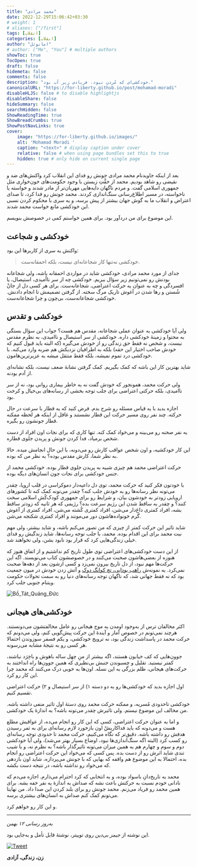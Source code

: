```yaml
---
title: "محمد مرادی"
date: 2022-12-29T15:06:42+03:30
# weight: 1
# aliases: ["/first"]
tags: [انقلاب]
categories: [انقلاب]
author: "امانوئل"
# author: ["Me", "You"] # multiple authors
showToc: true
TocOpen: true
draft: false
hidemeta: false
comments: false
description: "خودکشی‌ای که مُردن نبود، فریادی زیر آب بود."
canonicalURL: "https://for-liberty.github.io/post/mohamad-moradi"
disableHLJS: false # to disable highlightjs
disableShare: false
hideSummary: false
searchHidden: false
ShowReadingTime: true
ShowBreadCrumbs: true
ShowPostNavLinks: true
cover:
    image: "https://for-liberty.github.io/images/" 
    alt: 'Mohamad Moradi '
    caption: "<text>" # display caption under cover
    relative: false # when using page bundles set this to true
    hidden: true # only hide on current single page
---
```



بعد از اینکه جاویدنام محمد مرادی جونش رو فدای این انقلاب کرد واکنش‌های ضد و نقیضی رو شاهد بودیم. محمد از خفَّتِ زیستن با وجود حکومت‌های خون‌خواری مثل جمهوری اسلامی گفت. و مردم ناگهان دایه‌هایی مهربان‌تر از مادر شدند و خواسته یا ناخواسته، در مسیر اطلاع‌رسانی سنگ‌اندازی کردند. محمد جونش رو فدا کرد، تا صدای اعتراض و انقلاب ما به گوش جهان بیشتر از پیش برسه، و یه سری با محکوم کردن نسبی این خودکشی مانع خواست محمد شدند.

این موضوع برای من دردآور بود. برای همین خواستم کمی در خصوصش بنویسم.

## خودکشی و شجاعت
واکنش یه سری از کاربرها این بود: 

> خودکشی نه‌تنها کار شجاعانه‌ای نیست، بلکه احمقانه‌ست.

جدای از مورد محمد مرادی، خودکشی شاید در مواردی احمقانه باشه، ولی شجاعانه بودنش رو نمی‌تونیم زیر سؤال ببریم. خودکشی چه از سر نااُمیدی، استیصال، یا افسردگی و چه به عنوان یه حرکت اعتراضی، شجاعانه‌ست. برای هر کسی دل از جانْ شُستن و رها شدن در آغوش تاریکِ مرگ سخته. از گرفتن تصمیمش تا انجام دادنش. خودکشی شجاعانه‌ست، بی‌چون و چرا شجاعانه‌ست.

## خودکشی و تقدس
ولی آیا خودکشی به عنوان عملی شجاعانه، مقدس هم هست؟ جواب این سؤال بستگی به محتوا و زمینهٔ خودکشی داره. خودکشی از سر استیصال و ناامیدی، به نظرم مقدس نیست، و شخص نه فقط حق زندگی رو از خودش می‌گیره (که البته باید قبول کنیم که خودش صاحب اختیار این حقه) بلکه به اطرافیان نزدیکش هم ضربه وارد می‌کنه. با خودکشی درد تموم نمیشه، بلکه فقط منتقل میشه به عزیرترین‌هامون. 

شاید بهترین کار این باشه که کمک بگیریم. کمک گرفتن نشانهٔ ضعف نیست، بلکه نشانه‌ای از آدم بودنه.

ولی حرکت محمد، همونجور که خودش گفت نه به خاطر بیماری روانی بود، نه از سر ناامیدی، بلکه حرکتی اعتراضی برای جلب توجه بخشی از رسانه‌های بی‌خیال و کرخت بود. 

اجازه بدید با یه قیاس مسئله رو شرح بدم. فرض کنید که یه قطار با سرعت در حال حرکته. چند نفر روی مسیر حرکت این قطار نشستند و غافل از اینکه هر لحظه ممکنه قطار جونشون رو بگیره. 

یه نفر صحنه رو می‌بینه و می‌خواد کمک کنه. تنها کاری که برای نجات اون افراد از دست شخص برمیاد، فدا کردن جونش و پریدن جلوی قطاره.

این کار خودکشیه، و اون شخص عواقب کارش رو می‌دونه، با این حال انجامش میده. حالا به نظر شما، کارش مقدس بوده؟ به نظر من که بوده.

حرکت اعتراضی محمد هم چیزی شبیه به پریدن جلوی قطار بوده. خودکشی محمد از جنس خودکشی برای نجات جون انسان‌های دیگه بوده.

با خودتون فکر کنید که حرکت محمد، توی دل داعیه‌دار دموکراسی در قلب اروپا، چقدر می‌تونه نظر رسانه‌ها رو به خودش جلب کنه؟ چقدر می‌تونه کمک کنه تا کشورهای اروپایی زودتر به خودشون بیان، و شرایط رو برای جمهوری کودک‌کُش اسلامی سخت کنند؟ و چقدر به ساقط شدن این رژیم سرعت بده؟ رژیمی که هر ثانیه که زودتر ساقط بشه، افراد کمتری داغ‌دار می‌شن، افراد کمتری کُشته می‌شن، افراد کمتری از آغوش گرم خونواده‌هاشون دور می‌مونند و افراد کمتری شکنجه می‌شن.

شاید تاثیر این حرکت کمتر از چیزی که من تصور می‌کنم باشه، و شاید بیشتر، ولی مهم نیت محمد برای این اقدام بوده. محمد، با جلب توجه رسانه‌ها، شاید زندگیش رو فدای خیلی زندگی‌هایی کرد که قرار بود نابود بشن، ولی نخواهند شد.

از این دست خودکشی‌های اعتراضی توی طول تاریخ کم نداشتیم و از اتفاق هنوز که هنوزه از بعضی‌هاشون صحبت می‌کنند و در خصوصشون کتاب می‌نویسند. اگه این حرکت‌ها مهم نبود، از دل تاریخ بیرون نمی‌زد و کسی ازشون بعد از دهه‌ها صحبت نمی‌کرد. یه نمونه‌ش [راهب بودایی، تچ کوانگ دوک](https://fa.wikipedia.org/wiki/%D8%AA%DA%86_%DA%A9%D9%88%D8%A7%D9%86%DA%AF_%D8%AF%D9%88%DA%A9) و آتش زدن خودش در میون جمعیت بود که نه فقط جهانی شد، که ناگهان توجه رسانه‌های دنیا رو به سمت تحولات حکومت ویتنام جنوبی جلب کرد.

![Bồ_Tát_Quảng_Đức](/images/mohamad-moradi/Thích_Quảng_Đức_self-immolation.jpg#center)


## خودکشی‌های هیجانی
اکثر مخالفان ترس از به‌وجود اومدن یه موج هیجانی رو عامل مخالفتشون می‌دونستند. هرچند نمی‌تونم در خصوص آمار و آیندهٔ این حرکت پیش‌گویی کنم، ولی می‌دونم که حرکت محمد در پاسداشت زندگی بود، نه ترویج خودکشی، و یکم فسفر سوزوندن احتمالا هر کسی رو به نتیجهٔ مشابه می‌رسونه.

جوون‌هایی که کف خیابون هستند، اگه بیشتر از منِ چهل ساله باهوش و باخِرَد نباشند، کمتر نیستید. تقلیل و چسبوندن جنبش بی‌نظیری که همین جوون‌ها راه انداختند به حرکت‌های هیجانی، ظلم بزرگی به این نسله. اون‌ها به خوبی درک می‌کنند که محمد چرا این کار رو کرد.

اول اجازه بدید که خودکشی‌ها رو به دو دسته ۱) از سر استیصال و ۲) حرکت اعتراضی تقسیم کنیم.

خودکشی تاحدودی مُسریه، و ممکنه حرکت محمد روی دستهٔ اول تاثیر منفی داشته باشه. من مخالف این موضوع نیستم. ولی تاثیرش چقدر می‌تونه باشه؟ به اندازهٔ یک خودکشی.


و اما به عنوان حرکت اعتراضی، کسی که این کار رو انجام می‌ده، از عواقبش مطلع هست و می‌دونه که باید فداکاریشْ اون بازخورد لازم رسانه‌ای برای به ثمر رسیدن هدفش رو داشته باشه. دقیق‌تر که نگاه می‌کنیم، حرکت محمد تا حدودی توجه رسانه‌ای رو کسب کرد (البته اگه سنگ‌اندازی‌ها نبود، اوضاع بسیار بهتر می‌شد)، ولی آیا خودکشی دوم و سوم و چهارم هم به همین میزان می‌تونه تاثیرگذار باشه؟ به نظرم نه، و با شیب تندی شاید اثرش رو از دست بده. پس کسی که می‌خواد این حرکت اعتراضی رو انجام بده، احتمالا به این موضوع هم واقفه که بهایی که با جونش می‌پردازه، شاید اون بازدهی که می‌خواد رو نداشته باشه، در نتیجه دست بکشه.

محمد یه تاریخ‌دانِ باسواد بوده، و به انتخابی که کرد احترام می‌ذارم. اجازه می‌دم که نادانی خودم نسبت به حرکتش باعث نشه که صداش به اندازهٔ یه نفر خفه بشه. برای همین محمد رو فریاد می‌زنم. محمد جونش رو برای بلند کردن این صدا داد. من نهایتا می‌تونم کمک کنم صداش به انسان‌های بیشتری برسه.

و این کار رو خواهم کرد.

___

*به‌روز رسانی ۱۲ بهمن*

این نوشته از *جیمز بی‌دین* روی توییتر، نوشتهٔ قابل تأمل و به‌جایی بود.

[![Tweet](/images/mohamad-moradi/01.png#center)](https://twitter.com/james_bidin/status/1620438926652747782)

**زن، زندگی، آزادی**


